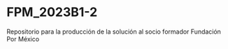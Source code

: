 # FPM_2023B1-2
Repositorio para la producción de la solución al socio formador Fundación Por México
